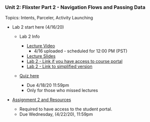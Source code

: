 ### Unit 2: Flixster Part 2 - Navigation Flows and Passing Data
Topics: Intents, Parceler, Activity Launching

* Lab 2 start here (4/16/20)
   * Lab 2 Info 
      * [Lecture Video](https://youtu.be/CCo1EFSgquU)
          * 4/16 uploaded - scheduled for 12:00 PM (PST)
      * [Lecture Slides](https://docs.google.com/presentation/d/1hGWzqpGScKRsO0N-ArvtQRf0KXOEyexg1jVo0PhBQh8/edit#slide=id.g7373fcbdf5_0_130)
      * [Lab 2 - Link if you have access to course portal](https://courses.codepath.com/courses/android_university/unit/2#!exercises)
      * [Lab 2 - Link to simplified version](https://hackmd.io/E-tLNBV_TEOaqFVVZ-KL-w)
      
    * [Quiz here](https://docs.google.com/forms/d/e/1FAIpQLSdfhX9aH1rUplLdUVFrg6-1dcxfCDBvP3Kz9tABwNYO8YGCuQ/viewform)
      * Due 4/18/20 11:59pm
      * Only for those who missed lectures
      
* [Assignment 2 and Resources](https://courses.codepath.com/courses/android_university/unit/2#!assignment)
   * Required to have access to the student portal.
   * Due Wednesday, (4/22/20), 11:59pm
   


